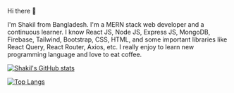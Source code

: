 Hi there 👋 

I'm Shakil from Bangladesh. I'm a MERN stack web developer and a continuous learner. I know React JS, Node JS, Express JS, MongoDB, Firebase, Tailwind, Bootstrap, CSS, HTML, and some important libraries like React Query, React Router, Axios, etc. I really enjoy to learn new programming language and love to eat coffee.

[![Shakil's GitHub stats](https://github-readme-stats.vercel.app/api?username=saiful-shaakil&count_private=true&show_icons=true&theme=radical&hide=stars,prs,issues,contribs)](https://github.com/saiful-shaakil/github-readme-stats)

[![Top Langs](https://github-readme-stats.vercel.app/api/top-langs/?username=saiful-shaakil&layout=compact)](https://github.com/saiful-shaakil/github-readme-stats)
